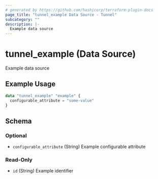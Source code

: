 ```yaml
---
# generated by https://github.com/hashicorp/terraform-plugin-docs
page_title: "tunnel_example Data Source - Tunnel"
subcategory: ""
description: |-
  Example data source
---
```


# tunnel_example (Data Source)

Example data source

## Example Usage

```terraform
data "tunnel_example" "example" {
  configurable_attribute = "some-value"
}
```

<!-- schema generated by tfplugindocs -->
## Schema

### Optional

- `configurable_attribute` (String) Example configurable attribute

### Read-Only

- `id` (String) Example identifier

